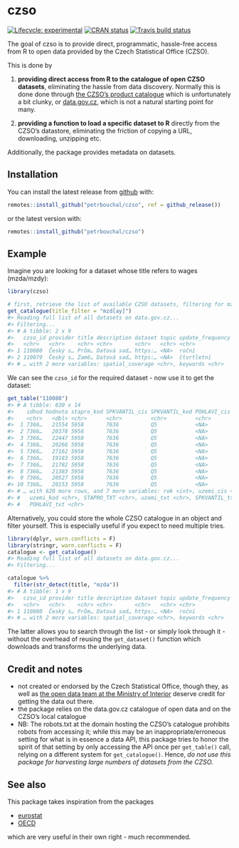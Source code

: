 
<!-- README.md is generated from README.Rmd. Please edit that file -->

# czso

<!-- badges: start -->

[![Lifecycle:
experimental](https://img.shields.io/badge/lifecycle-experimental-orange.svg)](https://www.tidyverse.org/lifecycle/#experimental)
[![CRAN
status](https://www.r-pkg.org/badges/version/czso)](https://CRAN.R-project.org/package=czso)
[![Travis build
status](https://travis-ci.org/petrbouchal/czso.svg?branch=master)](https://travis-ci.org/petrbouchal/czso)
<!-- badges: end -->

The goal of czso is to provide direct, programmatic, hassle-free access
from R to open data provided by the Czech Statistical Office (CZSO).

This is done by

1.  **providing direct access from R to the catalogue of open CZSO
    datasets**, eliminating the hassle from data discovery. Normally
    this is done done through [the CZSO’s product
    catalogue](https://www.czso.cz/csu/czso/otevrena-data-v-katalogu-produktu-csu)
    which is unfortunately a bit clunky, or
    [data.gov.cz](https://data.gov.cz), which is not a natural starting
    point for many.

2.  **providing a function to load a specific dataset to R** directly
    from the CZSO’s datastore, eliminating the friction of copying a
    URL, downloading, unzipping etc.

Additionally, the package provides metadata on datasets.

## Installation

You can install the latest release from
[github](https://github.com/petrbouchal/czso) with:

``` r
remotes::install_github("petrbouchal/czso", ref = github_release())
```

or the latest version with:

``` r
remotes::install_github("petrbouchal/czso")
```

## Example

Imagine you are looking for a dataset whose title refers to wages
(mzda/mzdy):

``` r
library(czso)

# first, retrieve the list of available CZSO datasets, filtering for mzda/mzdy
get_catalogue(title_filter = "mzd[ay]")
#> Reading full list of all datasets on data.gov.cz...
#> Filtering...
#> # A tibble: 2 x 9
#>   czso_id provider title description dataset topic update_frequency
#>   <chr>   <chr>    <chr> <chr>       <chr>   <chr> <chr>           
#> 1 110080  Český s… Prům… Datová sad… https:… <NA>  roční           
#> 2 110079  Český s… Zamě… Datová sad… https:… <NA>  čtvrtletní      
#> # … with 2 more variables: spatial_coverage <chr>, keywords <chr>
```

We can see the `czso_id` for the required dataset - now use it to get
the dataset:

``` r
get_table("110080")
#> # A tibble: 630 x 14
#>    idhod hodnota stapro_kod SPKVANTIL_cis SPKVANTIL_kod POHLAVI_cis POHLAVI_kod
#>    <chr>   <dbl> <chr>      <chr>         <chr>         <chr>       <chr>      
#>  1 7366…   21554 5958       7636          Q5            <NA>        <NA>       
#>  2 7366…   20378 5958       7636          Q5            <NA>        <NA>       
#>  3 7366…   22447 5958       7636          Q5            <NA>        <NA>       
#>  4 7366…   20266 5958       7636          Q5            <NA>        <NA>       
#>  5 7366…   27162 5958       7636          Q5            <NA>        <NA>       
#>  6 7366…   19183 5958       7636          Q5            <NA>        <NA>       
#>  7 7366…   21782 5958       7636          Q5            <NA>        <NA>       
#>  8 7366…   21383 5958       7636          Q5            <NA>        <NA>       
#>  9 7366…   20527 5958       7636          Q5            <NA>        <NA>       
#> 10 7366…   20153 5958       7636          Q5            <NA>        <NA>       
#> # … with 620 more rows, and 7 more variables: rok <int>, uzemi_cis <chr>,
#> #   uzemi_kod <chr>, STAPRO_TXT <chr>, uzemi_txt <chr>, SPKVANTIL_txt <chr>,
#> #   POHLAVI_txt <chr>
```

Alternatively, you could store the whole CZSO catalogue in an object and
filter yourself. This is especially useful if you expect to need
multiple tries.

``` r
library(dplyr, warn.conflicts = F)
library(stringr, warn.conflicts = F)
catalogue <- get_catalogue()
#> Reading full list of all datasets on data.gov.cz...
#> Filtering...

catalogue %>% 
  filter(str_detect(title, "mzda"))
#> # A tibble: 1 x 9
#>   czso_id provider title description dataset topic update_frequency
#>   <chr>   <chr>    <chr> <chr>       <chr>   <chr> <chr>           
#> 1 110080  Český s… Prům… Datová sad… https:… <NA>  roční           
#> # … with 2 more variables: spatial_coverage <chr>, keywords <chr>
```

The latter allows you to search through the list - or simply look
through it - without the overhead of reusing the `get_dataset()`
function which downloads and transforms the underlying data.

## Credit and notes

  - not created or endorsed by the Czech Statistical Office, though
    they, as well as [the open data team at the Ministry of
    Interior](https://data.gov.cz/) deserve credit for getting the data
    out there.
  - the package relies on the data.gov.cz catalogue of open data and on
    the CZSO’s local catalogue
  - NB: The robots.txt at the domain hosting the CZSO’s catalogue
    prohibits robots from accessing it; while this may be an
    inappropriate/erroneous setting for what is in essence a data API,
    this package tries to honor the spirit of that setting by only
    accessing the API once per `get_table()` call, relying on a
    different system for `get_catalogue()`. Hence, *do not use this
    package for harvesting large numbers of datasets from the CZSO.*

## See also

This package takes inspiration from the packages

  - [eurostat](https://github.com/rOpenGov/eurostat/)
  - [OECD](https://github.com/expersso/OECD)

which are very useful in their own right - much recommended.
